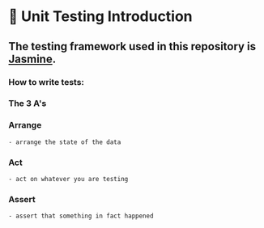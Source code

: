 # 🔰 Unit Testing Introduction

## The testing framework used in this repository is [Jasmine](https://jasmine.github.io/).

### How to write tests:

### The 3 A's

### Arrange

    - arrange the state of the data

### Act

    - act on whatever you are testing

### Assert

    - assert that something in fact happened
